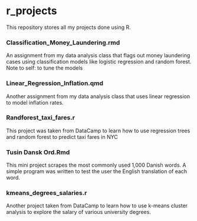# r_projects
This repository stores all my projects done using R.

### Classification_Money_Laundering.rmd
An assignment from my data analysis class that flags out money laundering cases using classification models like logistic regression and random forest. Note to self: to tune the models

### Linear_Regression_Inflation.qmd
Another assignment from my data analysis class that uses linear regression to model inflation rates.

### Randforest_taxi_fares.r
This project was taken from DataCamp to learn how to use regression trees and random forest to predict taxi fares in NYC

### Tusin Dansk Ord.Rmd
This mini project scrapes the most commonly used 1,000 Danish words. A simple program was written to test the user the English translation of each word.

### kmeans_degrees_salaries.r
Another project taken from DataCamp to learn how to use k-means cluster analysis to explore the salary of various university degrees.

